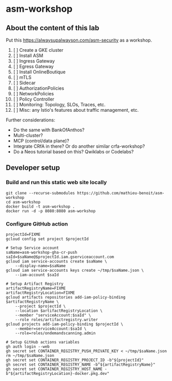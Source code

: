 # asm-workshop

## About the content of this lab

Put this https://alwaysupalwayson.com/asm-security as a workshop.

1. [ ] Create a GKE cluster
1. [ ] Install ASM
1. [ ] Ingress Gateway
1. [ ] Egress Gateway
1. [ ] Install OnlineBoutique
1. [ ] mTLS
1. [ ] Sidecar
1. [ ] AuthorizationPolicies
1. [ ] NetworkPolicies
1. [ ] Policy Controller
1. [ ] Monitoring: Topology, SLOs, Traces, etc.
1. [ ] Misc: any Istio's features about traffic management, etc.

Further considerations:
- Do the same with BankOfAnthos?
- Multi-cluster?
- MCP (control/data plane)?
- Integrate CRfA in there? Or do another similar crfa-workshop?
- Do a Neos tutorial based on this? Qwiklabs or Codelabs?

## Developer setup

### Build and run this static web site locally

```
git clone --recurse-submodules https://github.com/mathieu-benoit/asm-workshop
cd asm-workshop
docker build -t asm-workshop .
docker run -d -p 8080:8080 asm-workshop
```

### Configure GitHub action

```
projectId=FIXME
gcloud config set project $projectId

# Setup Service account
saName=asm-workshop-gha-cr-push
saId=$saName@$projectId.iam.gserviceaccount.com
gcloud iam service-accounts create $saName \
    --display-name=$saName
gcloud iam service-accounts keys create ~/tmp/$saName.json \
    --iam-account $saId

# Setup Artifact Registry
artifactRegistryName=FIXME
artifactRegistryLocation=FIXME
gcloud artifacts repositories add-iam-policy-binding $artifactRegistryName \
    --project $projectId \
    --location $artifactRegistryLocation \
    --member "serviceAccount:$saId" \
    --role roles/artifactregistry.writer
gcloud projects add-iam-policy-binding $projectId \
    --member=serviceAccount:$saId \
    --role=roles/ondemandscanning.admin

# Setup GitHub actions variables
gh auth login --web
gh secret set CONTAINER_REGISTRY_PUSH_PRIVATE_KEY < ~/tmp/$saName.json
rm ~/tmp/$saName.json
gh secret set CONTAINER_REGISTRY_PROJECT_ID -b"${projectId}"
gh secret set CONTAINER_REGISTRY_NAME -b"${artifactRegistryName}"
gh secret set CONTAINER_REGISTRY_HOST_NAME -b"${artifactRegistryLocation}-docker.pkg.dev"
```